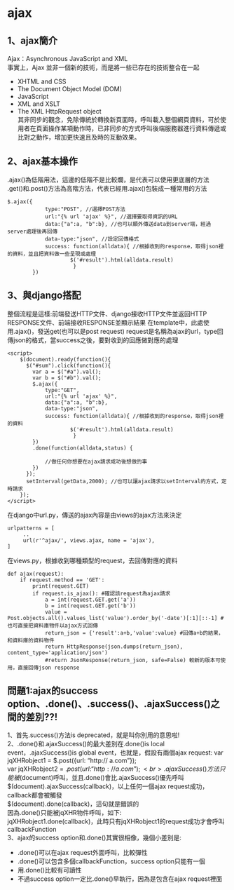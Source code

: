 # ajax
## 1、ajax簡介
Ajax：Asynchronous JavaScript and XML<br>
事實上，Ajax 並非一個新的技術，而是將一些已存在的技術整合在一起<br>
* XHTML and CSS<br>
* The Document Object Model (DOM)<br>
* JavaScript<br>
* XML and XSLT<br>
* The XML HttpRequest object<br>
其非同步的觀念，免除傳統於轉換新頁面時，呼叫載入整個網頁資料，可於使用者在頁面操作某項動作時，已非同步的方式呼叫後端服務器進行資料傳遞或比對之動作，增加更快速且及時的互動效果。<br>
## 2、ajax基本操作
.ajax()為低階用法，這邊的低階不是比較爛，是代表可以使用更底層的方法<br>
.get()和.post()方法為高階方法，代表已經用.ajax()包裝成一種常用的方法<br>
```
$.ajax({
            type:"POST", //選擇POST方法
            url:"{% url 'ajax' %}", //選擇要取得資訊的URL
            data:{"a":a, "b":b}, //也可以額外傳送data到server端，經過server處理後再回傳
            data-type:"json", //設定回傳格式
            success: function(alldata){ //根據收到的response，取得json裡的資料，並且把資料做一些呈現或處理
                    $('#result').html(alldata.result)
                     }
        })
```
## 3、與django搭配
整個流程是這樣:前端發送HTTP文件、django接收HTTP文件並返回HTTP RESPONSE文件、前端接收RESPONSE並顯示結果
在template中，此處使用.ajax()，發送get(也可以是post request) request是名稱為ajax的url，type回傳json的格式，當success之後，要對收到的回應做對應的處理
```
<script>
    $(document).ready(function(){
      $("#sum").click(function(){
        var a = $("#a").val();
        var b = $("#b").val();
        $.ajax({
            type:"GET",
            url:"{% url 'ajax' %}",
            data:{"a":a, "b":b},
            data-type:"json",
            success: function(alldata){ //根據收到的response，取得json裡的資料
                    $('#result').html(alldata.result)
                     }
        })
        .done(function(alldata,status) {
            
            //做任何你想要在ajax請求成功後想做的事
        })
      });
      setInterval(getData,2000); //也可以讓ajax請求以setInterval的方式，定時請求
    });
</script>
```
在django中url.py，傳送的ajax內容是由views的ajax方法來決定
```
urlpatterns = [
     ..
     url(r'^ajax/', views.ajax, name = 'ajax'),
]
```
在views.py，根據收到哪種類型的request，去回傳對應的資料
```
def ajax(request):
    if request.method == 'GET':
        print(request.GET)
        if request.is_ajax(): #確認該request為ajax請求
            a = int(request.GET.get('a'))
            b = int(request.GET.get('b'))
            value = Post.objects.all().values_list('value').order_by('-date')[:1][::-1] #也可直接把資料庫物件以ajax方式回傳
            return_json = {'result':a+b,'value':value} #回傳a+b的結果，和資料庫的資料物件
            return HttpResponse(json.dumps(return_json), content_type='application/json')
            #return JsonResponse(return_json, safe=False) 較新的版本可使用，直接回傳json response 
```
## 問題1:ajax的success option、.done()、.success()、.ajaxSuccess()之間的差別??!
1、首先.success()方法is deprecated，就是叫你別用的意思啦!<br>
2、.done()和.ajaxSuccess()的最大差別在.done()is local event，.ajaxSuccess()is global event，也就是，假設有兩個ajax request:
var jqXHRobject1 = $.post({url: “http:// a.com”});<br>
var jqXHRobject2 = $.post({url: “http:// a.com”});<br>
.ajaxSuccess()方法只能被$(document)呼叫，並且.done()會比.ajaxSuccess()優先呼叫<br>
$(document).ajaxSuccess(callback)，以上任何一個ajax request成功，callback都會被觸發<br>
$(document).done(callback)，這句就是錯誤的<br>
因為.done()只能被jqXHR物件呼叫，如下:<br>
jqXHRobject1.done(callback)，此時只有jqXHRobject1的request成功才會呼叫callbackFunction<br>
3、ajax的success option和.done()其實很相像，幾個小差別是:<br>
* .done()可以在ajax request外面呼叫，比較彈性
* .done()可以包含多個callbackFunction，success option只能有一個
* 用.done()比較有可讀性
* 不過success option一定比.done()早執行，因為是包含在ajax request裡面

